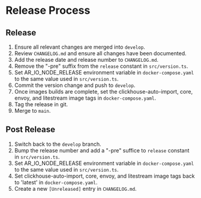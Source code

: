# Release Process

## Release

1. Ensure all relevant changes are merged into `develop`.
1. Review `CHANGELOG.md` and ensure all changes have been documented.
1. Add the release date and release number to `CHANGELOG.md`.
1. Remove the "-pre" suffix from the `release` constant in `src/version.ts`.
1. Set AR_IO_NODE_RELEASE environment variable in `docker-compose.yaml` to the
   same value used in `src/version.ts`.
1. Commit the version change and push to `develop`.
1. Once images builds are complete, set the clickhouse-auto-import, core,
   envoy, and litestream image tags in `docker-compose.yaml`.
1. Tag the release in git.
1. Merge to `main`.

## Post Release

1. Switch back to the `develop` branch.
1. Bump the release number and add a "-pre" suffice to `release` constant in
   `src/version.ts`.
1. Set AR_IO_NODE_RELEASE environment variable in `docker-compose.yaml` to the
   same value used in `src/version.ts`.
1. Set clickhouse-auto-import, core, envoy, and litestream image tags back to
   'latest' in `docker-compose.yaml`.
1. Create a new `[Unreleased]` entry in `CHANGELOG.md`.
